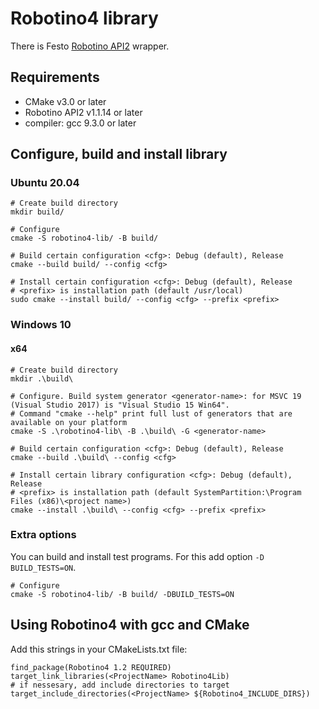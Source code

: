 # Robotino4 library

There is Festo [Robotino API2](https://wiki.openrobotino.org/index.php?title=API2) wrapper.

## Requirements

- CMake v3.0 or later
- Robotino API2 v1.1.14 or later
- compiler: gcc 9.3.0 or later

## Configure, build and install library

### Ubuntu 20.04

```
# Create build directory
mkdir build/

# Configure
cmake -S robotino4-lib/ -B build/

# Build certain configuration <cfg>: Debug (default), Release
cmake --build build/ --config <cfg>

# Install certain configuration <cfg>: Debug (default), Release
# <prefix> is installation path (default /usr/local)
sudo cmake --install build/ --config <cfg> --prefix <prefix>
```

### Windows 10

#### x64

```
# Create build directory
mkdir .\build\

# Configure. Build system generator <generator-name>: for MSVC 19 (Visual Studio 2017) is "Visual Studio 15 Win64".
# Command "cmake --help" print full lust of generators that are available on your platform
cmake -S .\robotino4-lib\ -B .\build\ -G <generator-name>

# Build certain configuration <cfg>: Debug (default), Release
cmake --build .\build\ --config <cfg>

# Install certain library configuration <cfg>: Debug (default), Release
# <prefix> is installation path (default SystemPartition:\Program Files (x86)\<project name>)
cmake --install .\build\ --config <cfg> --prefix <prefix>
```

### Extra options

You can build and install test programs. For this add option `-D BUILD_TESTS=ON`.
```
# Configure
cmake -S robotino4-lib/ -B build/ -DBUILD_TESTS=ON
```

## Using Robotino4 with gcc and CMake

Add this strings in your CMakeLists.txt file:
```
find_package(Robotino4 1.2 REQUIRED)
target_link_libraries(<ProjectName> Robotino4Lib)
# if nessesary, add include directories to target
target_include_directories(<ProjectName> ${Robotino4_INCLUDE_DIRS})
```